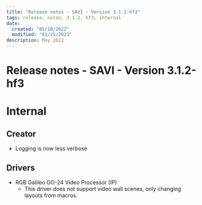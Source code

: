 ```yaml
---
title: "Release notes - SAVI - Version 3.1.2-hf3"
tags: release, notes, 3.1.2, hf3, internal
date:
  created: "05/10/2022"
  modified: "01/25/2023"
description: May 2022
---
```


# Release notes - SAVI - Version 3.1.2-hf3

# Internal
## Creator
* Logging is now less verbose

## Drivers
* RGB Galileo GO-24 Video Processor (IP)
  * This driver does not support video wall scenes, only changing layouts from macros.
